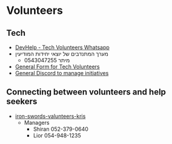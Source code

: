 # Volunteers

## Tech

- [DevHelp - Tech Volunteers Whatsapp](<https://chat.whatsapp.com/GLmj3FDWiCW1RWDRnL79UV>)
- מערך המתנדבים של יוצאי יחידות המודיעין
  - מיתר 0543047255
- [General Form for Tech Volunteers](<https://forms.gle/wVB2zNKRZSUhQb79A>)
- [General Discord to manage initiatives](<https://discord.gg/3Jg6us3b>)

## Connecting between volunteers and help seekers

- [iron-swords-valunteers-kris](<https://iron-swords-valunteers-kris.co.il>)
  - Managers
    - Shiran 052-379-0640
    - Lior 054-948-1235
